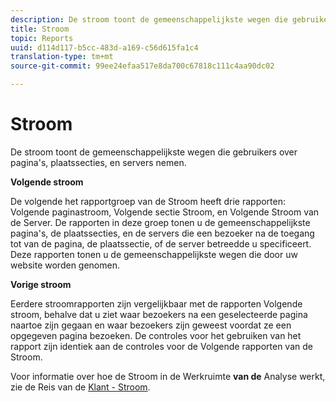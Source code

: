 ```yaml
---
description: De stroom toont de gemeenschappelijkste wegen die gebruikers over pagina's, plaatssecties, en servers nemen.
title: Stroom
topic: Reports
uuid: d114d117-b5cc-483d-a169-c56d615fa1c4
translation-type: tm+mt
source-git-commit: 99ee24efaa517e8da700c67818c111c4aa90dc02

---
```



# Stroom

De stroom toont de gemeenschappelijkste wegen die gebruikers over pagina&#39;s, plaatssecties, en servers nemen.

**Volgende stroom**

De volgende het rapportgroep van de Stroom heeft drie rapporten: Volgende paginastroom, Volgende sectie Stroom, en Volgende Stroom van de Server. De rapporten in deze groep tonen u de gemeenschappelijkste pagina&#39;s, de plaatssecties, en de servers die een bezoeker na de toegang tot van de pagina, de plaatssectie, of de server betreedde u specificeert. Deze rapporten tonen u de gemeenschappelijkste wegen die door uw website worden genomen.

**Vorige stroom**

Eerdere stroomrapporten zijn vergelijkbaar met de rapporten Volgende stroom, behalve dat u ziet waar bezoekers na een geselecteerde pagina naartoe zijn gegaan en waar bezoekers zijn geweest voordat ze een opgegeven pagina bezoeken. De controles voor het gebruiken van het rapport zijn identiek aan de controles voor de Volgende rapporten van de Stroom.

Voor informatie over hoe de Stroom in de Werkruimte **van de** Analyse werkt, zie de Reis van de [Klant - Stroom](/help/analyze/analysis-workspace/visualizations/c-flow/flow.md).
